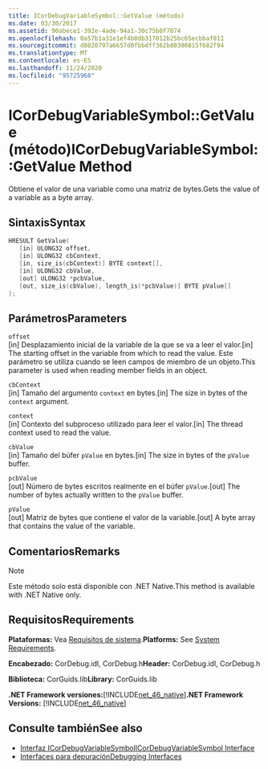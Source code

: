 ```yaml
---
title: ICorDebugVariableSymbol::GetValue (método)
ms.date: 03/30/2017
ms.assetid: 90abece1-392e-4ade-94a1-30c75b0f7074
ms.openlocfilehash: 0a57b1a31e1ef4b0db317012b25bc65ecbbaf011
ms.sourcegitcommit: d8020797a6657d0fbbdff362b80300815f682f94
ms.translationtype: MT
ms.contentlocale: es-ES
ms.lasthandoff: 11/24/2020
ms.locfileid: "95725968"
---
```

# <a name="icordebugvariablesymbolgetvalue-method"></a><span data-ttu-id="db36b-102">ICorDebugVariableSymbol::GetValue (método)</span><span class="sxs-lookup"><span data-stu-id="db36b-102">ICorDebugVariableSymbol::GetValue Method</span></span>

<span data-ttu-id="db36b-103">Obtiene el valor de una variable como una matriz de bytes.</span><span class="sxs-lookup"><span data-stu-id="db36b-103">Gets the value of a variable as a byte array.</span></span>  
  
## <a name="syntax"></a><span data-ttu-id="db36b-104">Sintaxis</span><span class="sxs-lookup"><span data-stu-id="db36b-104">Syntax</span></span>  
  
```cpp  
HRESULT GetValue(  
   [in] ULONG32 offset,  
   [in] ULONG32 cbContext,  
   [in, size_is(cbContext)] BYTE context[],  
   [in] ULONG32 cbValue,  
   [out] ULONG32 *pcbValue,  
   [out, size_is(cbValue), length_is(*pcbValue)] BYTE pValue[]  
);  
```  
  
## <a name="parameters"></a><span data-ttu-id="db36b-105">Parámetros</span><span class="sxs-lookup"><span data-stu-id="db36b-105">Parameters</span></span>  

 `offset`  
 <span data-ttu-id="db36b-106">[in] Desplazamiento inicial de la variable de la que se va a leer el valor.</span><span class="sxs-lookup"><span data-stu-id="db36b-106">[in] The starting offset in the variable from which to read the value.</span></span> <span data-ttu-id="db36b-107">Este parámetro se utiliza cuando se leen campos de miembro de un objeto.</span><span class="sxs-lookup"><span data-stu-id="db36b-107">This parameter is used when reading member fields in an object.</span></span>  
  
 `cbContext`  
 <span data-ttu-id="db36b-108">[in] Tamaño del argumento `context` en bytes.</span><span class="sxs-lookup"><span data-stu-id="db36b-108">[in] The size in bytes of the `context` argument.</span></span>  
  
 `context`  
 <span data-ttu-id="db36b-109">[in] Contexto del subproceso utilizado para leer el valor.</span><span class="sxs-lookup"><span data-stu-id="db36b-109">[in] The thread context used to read the value.</span></span>  
  
 `cbValue`  
 <span data-ttu-id="db36b-110">[in] Tamaño del búfer `pValue` en bytes.</span><span class="sxs-lookup"><span data-stu-id="db36b-110">[in] The size in bytes of the `pValue` buffer.</span></span>  
  
 `pcbValue`  
 <span data-ttu-id="db36b-111">[out] Número de bytes escritos realmente en el búfer `pValue`.</span><span class="sxs-lookup"><span data-stu-id="db36b-111">[out] The number of bytes actually written to the `pValue` buffer.</span></span>  
  
 `pValue`  
 <span data-ttu-id="db36b-112">[out] Matriz de bytes que contiene el valor de la variable.</span><span class="sxs-lookup"><span data-stu-id="db36b-112">[out] A byte array that contains the value of the variable.</span></span>  
  
## <a name="remarks"></a><span data-ttu-id="db36b-113">Comentarios</span><span class="sxs-lookup"><span data-stu-id="db36b-113">Remarks</span></span>  
  
> [!NOTE]
> <span data-ttu-id="db36b-114">Este método solo está disponible con .NET Native.</span><span class="sxs-lookup"><span data-stu-id="db36b-114">This method is available with .NET Native only.</span></span>  
  
## <a name="requirements"></a><span data-ttu-id="db36b-115">Requisitos</span><span class="sxs-lookup"><span data-stu-id="db36b-115">Requirements</span></span>  

 <span data-ttu-id="db36b-116">**Plataformas:** Vea [Requisitos de sistema](../../get-started/system-requirements.md).</span><span class="sxs-lookup"><span data-stu-id="db36b-116">**Platforms:** See [System Requirements](../../get-started/system-requirements.md).</span></span>  
  
 <span data-ttu-id="db36b-117">**Encabezado:** CorDebug.idl, CorDebug.h</span><span class="sxs-lookup"><span data-stu-id="db36b-117">**Header:** CorDebug.idl, CorDebug.h</span></span>  
  
 <span data-ttu-id="db36b-118">**Biblioteca:** CorGuids.lib</span><span class="sxs-lookup"><span data-stu-id="db36b-118">**Library:** CorGuids.lib</span></span>  
  
 <span data-ttu-id="db36b-119">**.NET Framework versiones:**[!INCLUDE[net_46_native](../../../../includes/net-46-native-md.md)]</span><span class="sxs-lookup"><span data-stu-id="db36b-119">**.NET Framework Versions:** [!INCLUDE[net_46_native](../../../../includes/net-46-native-md.md)]</span></span>  
  
## <a name="see-also"></a><span data-ttu-id="db36b-120">Consulte también</span><span class="sxs-lookup"><span data-stu-id="db36b-120">See also</span></span>

- [<span data-ttu-id="db36b-121">Interfaz ICorDebugVariableSymbol</span><span class="sxs-lookup"><span data-stu-id="db36b-121">ICorDebugVariableSymbol Interface</span></span>](icordebugvariablesymbol-interface.md)
- [<span data-ttu-id="db36b-122">Interfaces para depuración</span><span class="sxs-lookup"><span data-stu-id="db36b-122">Debugging Interfaces</span></span>](debugging-interfaces.md)

